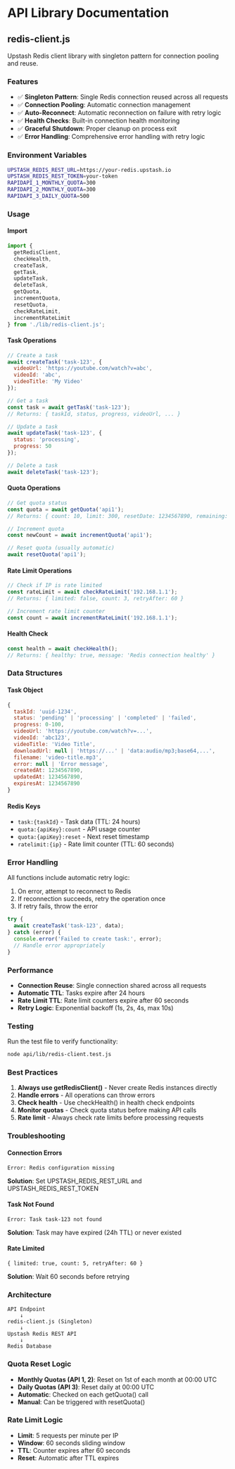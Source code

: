 # API Library Documentation

## redis-client.js

Upstash Redis client library with singleton pattern for connection pooling and reuse.

### Features

- ✅ **Singleton Pattern**: Single Redis connection reused across all requests
- ✅ **Connection Pooling**: Automatic connection management
- ✅ **Auto-Reconnect**: Automatic reconnection on failure with retry logic
- ✅ **Health Checks**: Built-in connection health monitoring
- ✅ **Graceful Shutdown**: Proper cleanup on process exit
- ✅ **Error Handling**: Comprehensive error handling with retry logic

### Environment Variables

```bash
UPSTASH_REDIS_REST_URL=https://your-redis.upstash.io
UPSTASH_REDIS_REST_TOKEN=your-token
RAPIDAPI_1_MONTHLY_QUOTA=300
RAPIDAPI_2_MONTHLY_QUOTA=300
RAPIDAPI_3_DAILY_QUOTA=500
```

### Usage

#### Import

```javascript
import {
  getRedisClient,
  checkHealth,
  createTask,
  getTask,
  updateTask,
  deleteTask,
  getQuota,
  incrementQuota,
  resetQuota,
  checkRateLimit,
  incrementRateLimit
} from './lib/redis-client.js';
```

#### Task Operations

```javascript
// Create a task
await createTask('task-123', {
  videoUrl: 'https://youtube.com/watch?v=abc',
  videoId: 'abc',
  videoTitle: 'My Video'
});

// Get a task
const task = await getTask('task-123');
// Returns: { taskId, status, progress, videoUrl, ... }

// Update a task
await updateTask('task-123', {
  status: 'processing',
  progress: 50
});

// Delete a task
await deleteTask('task-123');
```

#### Quota Operations

```javascript
// Get quota status
const quota = await getQuota('api1');
// Returns: { count: 10, limit: 300, resetDate: 1234567890, remaining: 290 }

// Increment quota
const newCount = await incrementQuota('api1');

// Reset quota (usually automatic)
await resetQuota('api1');
```

#### Rate Limit Operations

```javascript
// Check if IP is rate limited
const rateLimit = await checkRateLimit('192.168.1.1');
// Returns: { limited: false, count: 3, retryAfter: 60 }

// Increment rate limit counter
const count = await incrementRateLimit('192.168.1.1');
```

#### Health Check

```javascript
const health = await checkHealth();
// Returns: { healthy: true, message: 'Redis connection healthy' }
```

### Data Structures

#### Task Object

```javascript
{
  taskId: 'uuid-1234',
  status: 'pending' | 'processing' | 'completed' | 'failed',
  progress: 0-100,
  videoUrl: 'https://youtube.com/watch?v=...',
  videoId: 'abc123',
  videoTitle: 'Video Title',
  downloadUrl: null | 'https://...' | 'data:audio/mp3;base64,...',
  filename: 'video-title.mp3',
  error: null | 'Error message',
  createdAt: 1234567890,
  updatedAt: 1234567890,
  expiresAt: 1234567890
}
```

#### Redis Keys

- `task:{taskId}` - Task data (TTL: 24 hours)
- `quota:{apiKey}:count` - API usage counter
- `quota:{apiKey}:reset` - Next reset timestamp
- `ratelimit:{ip}` - Rate limit counter (TTL: 60 seconds)

### Error Handling

All functions include automatic retry logic:

1. On error, attempt to reconnect to Redis
2. If reconnection succeeds, retry the operation once
3. If retry fails, throw the error

```javascript
try {
  await createTask('task-123', data);
} catch (error) {
  console.error('Failed to create task:', error);
  // Handle error appropriately
}
```

### Performance

- **Connection Reuse**: Single connection shared across all requests
- **Automatic TTL**: Tasks expire after 24 hours
- **Rate Limit TTL**: Rate limit counters expire after 60 seconds
- **Retry Logic**: Exponential backoff (1s, 2s, 4s, max 10s)

### Testing

Run the test file to verify functionality:

```bash
node api/lib/redis-client.test.js
```

### Best Practices

1. **Always use getRedisClient()** - Never create Redis instances directly
2. **Handle errors** - All operations can throw errors
3. **Check health** - Use checkHealth() in health check endpoints
4. **Monitor quotas** - Check quota status before making API calls
5. **Rate limit** - Always check rate limits before processing requests

### Troubleshooting

#### Connection Errors

```
Error: Redis configuration missing
```
**Solution**: Set UPSTASH_REDIS_REST_URL and UPSTASH_REDIS_REST_TOKEN

#### Task Not Found

```
Error: Task task-123 not found
```
**Solution**: Task may have expired (24h TTL) or never existed

#### Rate Limited

```
{ limited: true, count: 5, retryAfter: 60 }
```
**Solution**: Wait 60 seconds before retrying

### Architecture

```
API Endpoint
    ↓
redis-client.js (Singleton)
    ↓
Upstash Redis REST API
    ↓
Redis Database
```

### Quota Reset Logic

- **Monthly Quotas (API 1, 2)**: Reset on 1st of each month at 00:00 UTC
- **Daily Quotas (API 3)**: Reset daily at 00:00 UTC
- **Automatic**: Checked on each getQuota() call
- **Manual**: Can be triggered with resetQuota()

### Rate Limit Logic

- **Limit**: 5 requests per minute per IP
- **Window**: 60 seconds sliding window
- **TTL**: Counter expires after 60 seconds
- **Reset**: Automatic after TTL expires
